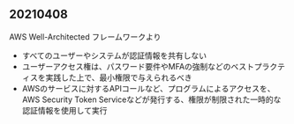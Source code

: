## 20210408
AWS Well-Architected フレームワークより

- すべてのユーザーやシステムが認証情報を共有しない
- ユーザーアクセス権は、パスワード要件やMFAの強制などのベストプラクティスを実践した上で、最小権限で与えられるべき
- AWSのサービスに対するAPIコールなど、プログラムによるアクセスを、AWS Security Token Serviceなどが発行する、権限が制限された一時的な認証情報を使用して実行